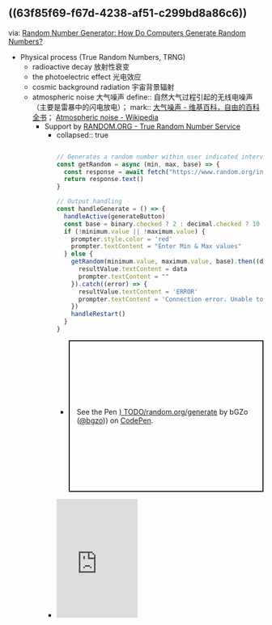 ## ((63f85f69-f67d-4238-af51-c299bd8a86c6))
via: [Random Number Generator: How Do Computers Generate Random Numbers?](https://www.freecodecamp.org/news/random-number-generator)
  - Physical process (True Random Numbers, TRNG)
    - radioactive decay 放射性衰变
    - the photoelectric effect 光电效应
    - cosmic background radiation 宇宙背景辐射
    - atmospheric noise  大气噪声
      define:: 自然大气过程引起的无线电噪声（主要是雷暴中的闪电放电）；
      mark:: [大气噪声 - 维基百科，自由的百科全书](https://zh.wikipedia.org/wiki/%E5%A4%A7%E6%B0%94%E5%99%AA%E5%A3%B0)； [Atmospheric noise - Wikipedia](https://en.wikipedia.org/wiki/Atmospheric_noise)
      - Support by [RANDOM.ORG - True Random Number Service](https://www.random.org/)
        - collapsed:: true
          ```js
          
          // Generates a random number within user indicated interval
          const getRandom = async (min, max, base) => {
            const response = await fetch("https://www.random.org/integers/?num=1&min="+min+"&max="+max+"&col=1&base="+base+"&format=plain&rnd=new")
          	return response.text() 
          } 
          
          // Output handling
          const handleGenerate = () => {
            handleActive(generateButton)
            const base = binary.checked ? 2 : decimal.checked ? 10 : 16
            if (!minimum.value || !maximum.value) {
              prompter.style.color = 'red' 
              prompter.textContent = "Enter Min & Max values"
            } else {
              getRandom(minimum.value, maximum.value, base).then((data) => {
                resultValue.textContent = data
                prompter.textContent = ""    
              }).catch((error) => {
                resultValue.textContent = 'ERROR'
                prompter.textContent = 'Connection error. Unable to 						generate';    
              })
              handleRestart()
            }
          }
          ```
          - <p class="codepen" data-height="300" data-default-tab="result" data-slug-hash="mdGEYyw" data-editable="true" data-user="bgzo" style="height: 300px; box-sizing: border-box; display: flex; align-items: center; justify-content: center; border: 2px solid; margin: 1em 0; padding: 1em;">
              <span>See the Pen <a href="[404 on CodePen](https://codepen.io/bgzo/pen/mdGEYyw">)
              TODO/random.org/generate</a> by bGZo (<a href="[404 on CodePen](https://codepen.io/bgzo">@bgzo</a>))
              on <a href="https://codepen.io">CodePen</a>.</span>
            </p>
            <script async src="[404 on CodePen](https://cpwebassets.codepen.io/assets/embed/ei.js"></script>
        - <iframe src="https://www.random.org/widgets/integers/iframe.php?title=True+Random+Number+Generator&buttontxt=Generate&width=160&height=235&border=on&bgcolor=%23FFFFFF&txtcolor=%23777777&altbgcolor=%23CCCCFF&alttxtcolor=%23000000&defaultmin=&defaultmax=&fixed=off&defaultmin=1" frameborder="0" width="160" height="235" style="min-height:235px; height:235px" scrolling="no" longdesc="https://www.random.org/integers/" numbers generated by this widget come from RANDOM.ORG's true random number generator.</iframe>
          id:: 63f9ae8a-e1fa-4445-82e0-49c140a21057
  - (Fake)Pseudorandom Numbers (PRNG)
    - Fake -> the end results obtained are in fact completely determined by an initial value also known as the **seed** value or **key**.
      - if you knew the key value and how the algorithm works, you could reproduce these seemingly random results.
    - rules revolve around the following:
      - **Accept** some initial input number, that is a seed or key.
      - **Apply** that seed in a sequence of mathematical operations to generate the result. That result is the random number.
      - **Use** that resulting random number as the seed for the next iteration.
      - **Repeat** the process to emulate randomness.
    - Example
      - **The Linear Congruential Generator 线性全等生成器**
        id:: 63f85f69-f67d-4238-af51-c299bd8a86c6
        - One of the oldest and best-known PRNG algorithms.
        - $$X_{n} ≡ (aX_{n-1} + b) \% m$$
          - **m > 0 **(the modulus is positive),
          - **0 < a < m **(the multiplier is positive but less than the modulus),
          - **0 **≤** b < m** (the** **increment is non negative but less than the modulus), and
          - **0 **≤** X_{0} < m **(the seed is non negative but less than the modulus).
      - ```js
        /** x0=seed
          * a=multiplier
          * b=increment
          * m=modulus 
          * n=desired array length
          */ 
        const linearRandomGenerator = (x0, a, b, m, n) => {
          const results = []
          for (let i = 0; i < n; i++) {
            x0 = (a * x0 + b) % m
            results.push(x0)
          }
          return results
        }
        ```
    - As for random number generator algorithms that are executable by computers, they date back as early as the 1940s and 50s (the [Middle-square method](https://en.wikipedia.org/wiki/Middle-square_method) and [Lehmer generator](https://en.wikipedia.org/wiki/Lehmer_random_number_generator), for example) and continue to be written today ([Xoroshiro128+](https://en.wikipedia.org/wiki/Xoroshiro128%2B), [Squares RNG](https://en.wikipedia.org/wiki/Counter-based_random_number_generator_(CBRNG)#Squares_RNG), and more).
  - Compare
    collapsed:: true
    - PRNGs are faster than TRNGs.
    - TRNGs are not periodic and work better in security sensitive roles such as encryption.
    - PRNG with a longer period would take more computer resources to predict and crack.
-